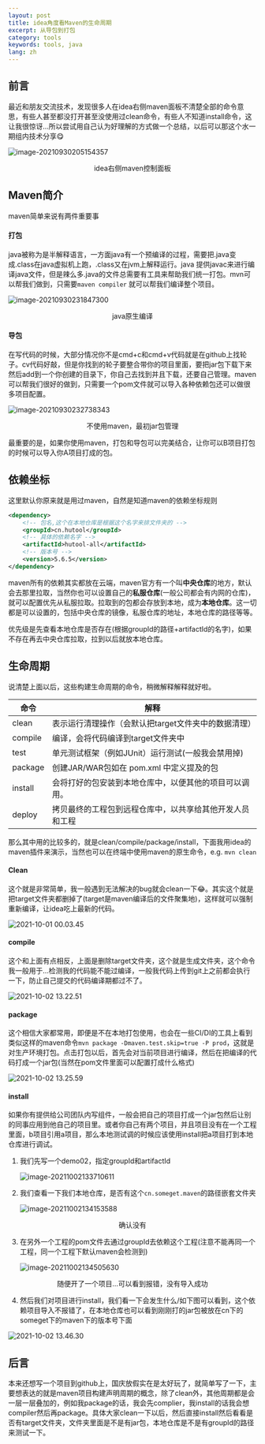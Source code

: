 ```yaml
---
layout: post
title: idea角度看Maven的生命周期
excerpt: 从导包到打包
category: tools
keywords: tools, java
lang: zh
---
```


## 前言

最近和朋友交流技术，发现很多人在idea右侧maven面板不清楚全部的命令意思，有些人甚至都没打开甚至没使用过clean命令，有些人不知道install命令，这让我很惊讶...所以尝试用自己认为好理解的方式做一个总结，以后可以那这个水一期组内技术分享😋

![image-20210930205154357](https://mypicgogo.oss-cn-hangzhou.aliyuncs.com/tuchuang20210930205154.png)

<center>idea右侧maven控制面板</center>

## Maven简介

maven简单来说有两件重要事

####  打包

java被称为是半解释语言，一方面java有一个预编译的过程，需要把.java变成.class在java虚拟机上跑，.class又在jvm上解释运行。java 提供javac来进行编译java文件，但是辣么多.java的文件总需要有工具来帮助我们统一打包。mvn可以帮我们做到，只需要``maven compiler`` 就可以帮我们编译整个项目。

![image-20210930231847300](https://mypicgogo.oss-cn-hangzhou.aliyuncs.com/tuchuang20210930231847.png)

<center>java原生编译</center>



#### 导包

在写代码的时候，大部分情况你不是cmd+c和cmd+v代码就是在github上找轮子。cv代码好敲，但是你找到的轮子要整合带你的项目里面，要把jar包下载下来然后add到一个你创建的目录下，你自己去找到并且下载，还要自己管理。maven可以帮我们很好的做到，只需要一个pom文件就可以导入各种依赖包还可以做很多项目配置。

![image-20210930232738343](https://mypicgogo.oss-cn-hangzhou.aliyuncs.com/tuchuang20210930232738.png)

<center>不使用maven，最初jar包管理</center>

最重要的是，如果你使用maven，打包和导包可以完美结合，让你可以B项目打包的时候可以导入你A项目打成的包。



## 依赖坐标

这里默认你原来就是用过maven，自然是知道maven的依赖坐标规则

```xml
<dependency>
    <!-- 包名,这个在本地仓库是根据这个名字来排文件夹的 -->
    <groupId>cn.hutool</groupId>
    <!-- 具体的依赖名字 -->
    <artifactId>hutool-all</artifactId>
    <!-- 版本号 -->
    <version>5.6.5</version>
</dependency>
```

maven所有的依赖其实都放在云端，maven官方有一个叫**中央仓库**的地方，默认会去那里拉取，当然你也可以设置自己的**私服仓库**(一般公司都会有内网的仓库)，就可以配置优先从私服拉取。拉取到的包都会存放到本地，成为**本地仓库**。这一切都是可以设置的，包括中央仓库的镜像，私服仓库的地址，本地仓库的路径等等。

优先级是先查看本地仓库是否存在(根据groupId的路径+artifactId的名字)，如果不存在再去中央仓库拉取，拉到以后就放本地仓库。



## 生命周期

说清楚上面以后，这些构建生命周期的命令，稍微解释解释就好啦。

| 命令    | 解释                                                     |
| ------- | -------------------------------------------------------- |
| clean   | 表示运行清理操作（会默认把target文件夹中的数据清理）     |
| compile | 编译，会将代码编译到target文件夹中                       |
| test    | 单元测试框架（例如JUnit）运行测试(一般我会禁用掉)        |
| package | 创建JAR/WAR包如在 pom.xml 中定义提及的包                 |
| install | 会将打好的包安装到本地仓库中，以便其他的项目可以调用。   |
| deploy  | 拷贝最终的工程包到远程仓库中，以共享给其他开发人员和工程 |

那么其中用的比较多的，就是clean/compile/package/install，下面我用idea的maven插件来演示，当然也可以在终端中使用maven的原生命令，e.g. ``mvn clean`` 

#### Clean

这个就是非常简单，我一般遇到无法解决的bug就会clean一下😂。其实这个就是把target文件夹都删掉了(target是maven编译后的文件聚集地)，这样就可以强制重新编译，让idea吃上最新的代码。

![2021-10-01 00.03.45](https://mypicgogo.oss-cn-hangzhou.aliyuncs.com/tuchuang20211001000455.gif)

#### compile

这个和上面有点相反，上面是删除target文件夹，这个就是生成文件夹，这个命令我一般用于...检测我的代码能不能过编译，一般我代码上传到git上之前都会执行一下，防止自己提交的代码编译期都过不了。

![2021-10-02 13.22.51](https://mypicgogo.oss-cn-hangzhou.aliyuncs.com/tuchuang20211002132630.gif)

#### package

这个相信大家都常用，即便是不在本地打包使用，也会在一些CI/DI的工具上看到类似这样的maven命令``mvn package -Dmaven.test.skip=true -P prod``，这就是对生产环境打包。点击打包以后，首先会对当前项目进行编译，然后在把编译的代码打成一个jar包(当然在pom文件里面可以配置打成什么格式)

![2021-10-02 13.25.59](https://mypicgogo.oss-cn-hangzhou.aliyuncs.com/tuchuang20211002132659.gif)

#### install

如果你有提供给公司团队内写组件，一般会把自己的项目打成一个jar包然后让别的同事应用到他自己的项目里。或者你自己有两个项目，并且项目没有在一个工程里面，b项目引用a项目，那么本地测试调的时候应该使用install把a项目打到本地仓库进行调试。

1. 我们先写一个demo02，指定groupId和artifactId

   ![image-20211002133710611](https://mypicgogo.oss-cn-hangzhou.aliyuncs.com/tuchuang20211002133710.png)

2. 我们查看一下我们本地仓库，是否有这个``cn.someget.maven``的路径嵌套文件夹

   ![image-20211002134153588](https://mypicgogo.oss-cn-hangzhou.aliyuncs.com/tuchuang20211002134153.png)

<center>确认没有</center>

3. 在另外一个工程的pom文件去通过groupId去依赖这个工程(注意不能再同一个工程，同一个工程下默认maven会检测到)

   ![image-20211002134505630](https://mypicgogo.oss-cn-hangzhou.aliyuncs.com/tuchuang20211002134505.png)

<center>随便开了一个项目...可以看到报错，没有导入成功</center>

4. 然后我们对项目进行install，我们看一下会发生什么/如下图可以看到，这个依赖项目导入不报错了，在本地仓库也可以看到刚刚打的jar包被放在cn下的someget下的maven下的版本号下面

![2021-10-02 13.46.30](https://mypicgogo.oss-cn-hangzhou.aliyuncs.com/tuchuang20211002134920.gif)



## 后言

本来还想写一个项目到github上，国庆放假实在是太好玩了，就简单写了一下，主要想表达的就是maven项目构建声明周期的概念，除了clean外，其他周期都是会一层一层叠加的，例如我package的话，我会先complier，我install的话我会想compiler然后再package。具体大家clean一下以后，然后直接install然后看看是否有target文件夹，文件夹里面是不是有jar包，本地仓库是不是有groupId的路径来测试一下。

